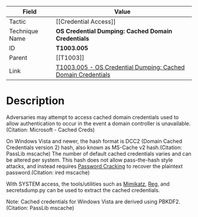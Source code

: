 
|Field|Value|
|---|---|
|Tactic|[[Credential Access]]|
|Technique Name|**OS Credential Dumping: Cached Domain Credentials**|
|ID|**T1003.005**|
|Parent|[[T1003]]|
|Link|[T1003.005 - OS Credential Dumping: Cached Domain Credentials](https://attack.mitre.org/techniques/T1003/005)|

# Description

Adversaries may attempt to access cached domain credentials used to allow authentication to occur in the event a domain controller is unavailable.(Citation: Microsoft - Cached Creds)

On Windows Vista and newer, the hash format is DCC2 (Domain Cached Credentials version 2) hash, also known as MS-Cache v2 hash.(Citation: PassLib mscache) The number of default cached credentials varies and can be altered per system. This hash does not allow pass-the-hash style attacks, and instead requires [Password Cracking](https://attack.mitre.org/techniques/T1110/002) to recover the plaintext password.(Citation: ired mscache)

With SYSTEM access, the tools/utilities such as [Mimikatz](https://attack.mitre.org/software/S0002), [Reg](https://attack.mitre.org/software/S0075), and secretsdump.py can be used to extract the cached credentials.

Note: Cached credentials for Windows Vista are derived using PBKDF2.(Citation: PassLib mscache)